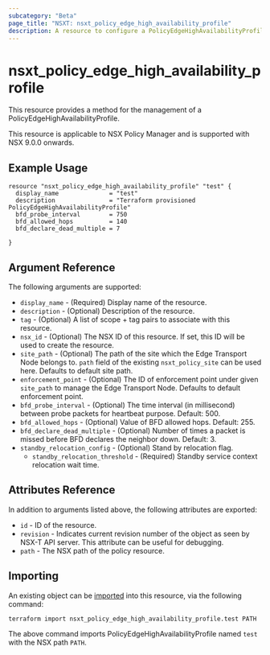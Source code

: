 ```yaml
---
subcategory: "Beta"
page_title: "NSXT: nsxt_policy_edge_high_availability_profile"
description: A resource to configure a PolicyEdgeHighAvailabilityProfile.
---
```


# nsxt_policy_edge_high_availability_profile

This resource provides a method for the management of a PolicyEdgeHighAvailabilityProfile.

This resource is applicable to NSX Policy Manager and is supported with NSX 9.0.0 onwards.

## Example Usage

```hcl
resource "nsxt_policy_edge_high_availability_profile" "test" {
  display_name              = "test"
  description               = "Terraform provisioned PolicyEdgeHighAvailabilityProfile"
  bfd_probe_interval        = 750
  bfd_allowed_hops          = 140
  bfd_declare_dead_multiple = 7

}
```

## Argument Reference

The following arguments are supported:

* `display_name` - (Required) Display name of the resource.
* `description` - (Optional) Description of the resource.
* `tag` - (Optional) A list of scope + tag pairs to associate with this resource.
* `nsx_id` - (Optional) The NSX ID of this resource. If set, this ID will be used to create the resource.
* `site_path` - (Optional) The path of the site which the Edge Transport Node belongs to. `path` field of the existing `nsxt_policy_site` can be used here. Defaults to default site path.
* `enforcement_point` - (Optional) The ID of enforcement point under given `site_path` to manage the Edge Transport Node. Defaults to default enforcement point.
* `bfd_probe_interval` - (Optional) The time interval (in millisecond) between probe packets for heartbeat purpose. Default: 500.
* `bfd_allowed_hops` - (Optional) Value of BFD allowed hops. Default: 255.
* `bfd_declare_dead_multiple` - (Optional) Number of times a packet is missed before BFD declares the neighbor down. Default: 3.
* `standby_relocation_config` - (Optional) Stand by relocation flag.
    * `standby_relocation_threshold` - (Required) Standby service context relocation wait time.

## Attributes Reference

In addition to arguments listed above, the following attributes are exported:

* `id` - ID of the resource.
* `revision` - Indicates current revision number of the object as seen by NSX-T API server. This attribute can be useful for debugging.
* `path` - The NSX path of the policy resource.

## Importing

An existing object can be [imported][docs-import] into this resource, via the following command:

[docs-import]: https://developer.hashicorp.com/terraform/cli/import

```shell
terraform import nsxt_policy_edge_high_availability_profile.test PATH
```

The above command imports PolicyEdgeHighAvailabilityProfile named `test` with the NSX path `PATH`.
